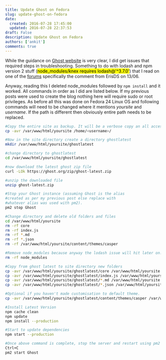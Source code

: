 ```yaml
---
title: Update Ghost on Fedora
slug: update-ghost-on-fedora
date: 
  created: 2016-07-28 17:45:00
  updated: 2016-07-28 22:37:53
draft: False
description: Update Ghost on Fedora
authors: ['ankit']
comments: true
---
```


While the guidance on [Ghost website](http://support.ghost.org/how-to-upgrade/#command-guide) is very clear, I did get issues that required steps in troubleshooting. Something to do with lodash and npm version 2 stuff (<mark>node_modules/knex requires lodash@'^3.7.0'</mark>) that I read on one of the [forums](https://github.com/tgriesser/bookshelf/issues/1264) specifically the comment from ErisDS on 13/06.

<!-- more -->

Anyway, reading this I deleted node_modules followed by `npm install` and it worked. All commands in order as I did are listed below. If my previous posts were used to create the blog nothing here will require sudo or root privileges.
As before all this was done on Fedora 24 Linux OS and following commands will need to be changed where it mentions <em>yoursite</em> and <em>username</em>. If the path is different then obviously entire path needs to be replaced.

```bash linenums="1"
#Copy the entire site as backup. It will be a verbose copy an all access rights will be preserved. 
cp -avr /var/www/html/yoursite /home/<username>/

#Now in the site directory create a directory ghostlatest
mkdir /var/www/html/yoursite/ghostlatest

#change directory to ghostlatest
cd /var/www/html/yoursite/ghostlatest

#now download the latest ghost zip file
curl -LOk https://ghost.org/zip/ghost-latest.zip

#unzip the downloaded file
unzip ghost-latest.zip

#Stop your Ghost instance (assuming Ghost is the alias
#created as per my previous post else replace with 
#whatever alias was used with pm2). 
pm2 stop Ghost

#Change directory and delete old folders and files
cd /var/www/html/yoursite
rm -rf core
rm -rf index.js
rm -rf *.md
rm -rf *.json
rm -rf /var/www/html/yoursite/content/themes/casper

#Remove node_modules because anyway the lodash issue will hit later on.
rm -rf node_modules

#Copy from ghost latest to site directory new folders
cp -avr /var/www/html/yoursite/ghostlatest/core /var/www/html/yoursite
cp -avr /var/www/html/yoursite/ghostlatest/index.js /var/www/html/yoursite
cp -avr /var/www/html/yoursite/ghostlatest/*.md /var/www/html/yoursite
cp -avr /var/www/html/yoursite/ghostlatest/*.json /var/www/html/yoursite

#Optional if you haven't made customisation to default theme.
cp -avr /var/www/html/yoursite/ghostlatest/content/themes/casper /var/www/html/yoursite/content/themes

#Install Latest Version
npm cache clean
npm update
npm install --production

#Start to update dependencies
npm start --production

#Once above command is complete, stop the server and restart using pm2
Ctrl+C
pm2 start Ghost
```

